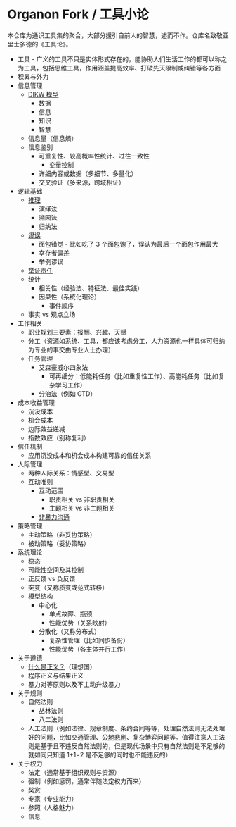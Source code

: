 # Organon Fork / 工具小论
本仓库为通识工具集的聚合，大部分援引自前人的智慧，述而不作。仓库名致敬亚里士多德的《工具论》。  

* 工具 - 广义的工具不只是实体形式存在的，能协助人们生活工作的都可以称之为工具，包括思维工具，作用涵盖提高效率、打破先天限制或纠错等各方面
* 积累与外力
* 信息管理
  * [DIKW 模型](https://zh.wikipedia.org/zh-hans/DIKW%E4%BD%93%E7%B3%BB)
    * 数据
    * 信息
    * 知识
    * 智慧
  * 信息量（信息熵）
  * 信息鉴别
    * 可重复性、较高概率性统计、过往一致性
      * 变量控制
    * 详细内容或数据（多细节、多量化）
    * 交叉验证（多来源，跨域相证）
* 逻辑基础
  * [推理](https://zh.wikipedia.org/zh-hans/%E5%B7%A5%E5%85%B7%E8%AB%96)
    * 演绎法
    * 溯因法
    * 归纳法
  * [谬误](https://zh.wikipedia.org/zh-hans/%E8%AC%AC%E8%AA%A4%E5%88%97%E8%A1%A8)
    * 面包错觉 - 比如吃了 3 个面包饱了，误认为最后一个面包作用最大
    * 幸存者偏差
    * 举例谬误
  * [举证责任](https://zh.wikipedia.org/zh-hans/%E8%88%89%E8%AD%89%E8%B2%AC%E4%BB%BB_(%E5%93%B2%E5%AD%B8))
  * 统计
    * 相关性（经验法、特征法、最佳实践）
    * 因果性（系统化理论）
      * 事件顺序
  * 事实 vs 观点立场
* 工作相关
  * 职业规划三要素：报酬、兴趣、天赋
  * 分工（资源如系统、工具，都应该考虑分工，人力资源也一样具体可归纳为专业的事交由专业人士办理）
  * 任务管理
    * 艾森豪威尔四象法
      * 可再细分：低能耗任务（比如重复性工作）、高能耗任务（比如复杂学习工作）
    * 分治法（例如 GTD）
* 成本收益管理
  * 沉没成本
  * 机会成本
  * 边际效益递减
  * 指数效应（别称复利）
* 信任机制
  * 应用沉没成本和机会成本构建可靠的信任关系
* 人际管理
  * 两种人际关系：情感型、交易型
  * 互动准则
    * 互动范围
      * 职责相关 vs 非职责相关
      * 主题相关 vs 非主题相关
    * [非暴力沟通](https://zh.wikipedia.org/wiki/%E9%9D%9E%E6%9A%B4%E5%8A%9B%E4%BA%A4%E6%B5%81)
* 策略管理
  * 主动策略（非妥协策略）
  * 被动策略（妥协策略）
* 系统理论
  * 稳态
  * 可能性空间及其控制
  * 正反馈 vs 负反馈
  * 突变（又称质变或范式转移）
  * 模型结构
    * 中心化
      * 单点故障、瓶颈
      * 性能优势（关系映射）
    * 分散化（又称分布式）
      * 复杂性管理（比如同步备份）
      * 性能优势（各主体并行工作）
* 关于道德
  * [什么是正义？](https://zh.wikipedia.org/wiki/%E6%AD%A3%E7%BE%A9)（理想国）
  * 程序正义与结果正义
  * 暴力对等原则以及不主动升级暴力
* 关于规则
  * 自然法则
    * 丛林法则
    * 八二法则
  * 人工法则（例如法律、规章制度、条约合同等等，处理自然法则无法处理好的问题，比如交通管理、[公地悲剧](https://zh.wikipedia.org/zh-hans/%E5%85%AC%E5%9C%B0%E6%82%B2%E5%8A%87)、复杂博弈问题等。值得注意人工法则是基于且不违反自然法则的，但是现代场景中只有自然法则是不足够的就如同只知道 1+1=2 是不足够的同时也不能违反的）
* 关于权力
  * 法定（通常基于组织规则与资源）
  * 强制（例如惩罚，通常伴随法定权力而来）
  * 奖赏
  * 专家（专业能力）
  * 参照（人格魅力）
  * 信息
